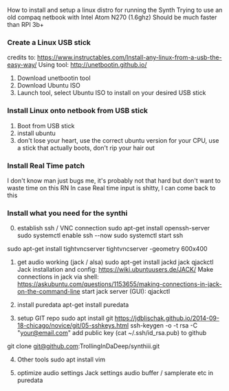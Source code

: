 How to install and setup a linux distro for running the Synth
Trying to use an old compaq netbook with Intel Atom N270 (1.6ghz)
Should be much faster than RPI 3b+


### Create a Linux USB stick ###

credits to: https://www.instructables.com/Install-any-linux-from-a-usb-the-easy-way/
Using tool: http://unetbootin.github.io/

1. Download unetbootin tool
2. Download Ubuntu ISO
3. Launch tool, select Ubuntu ISO to install on your desired USB stick


### Install Linux onto netbook from USB stick ###

1. Boot from USB stick
2. install ubuntu
3. don't lose your heart, use the correct ubuntu version for your CPU, use a stick that actually boots, don't rip your hair out


### Install Real Time patch ###

I don't know man just bugs me, it's probably not that hard but don't want to waste time on this RN
In case Real time input is shitty, I can come back to this


### Install what you need for the synthi ###

0. establish ssh / VNC connection
sudo apt-get install openssh-server
sudo systemctl enable ssh --now
sudo systemctl start ssh

sudo apt-get install tightvncserver
tightvncserver -geometry 600x400

1. get audio working (jack / alsa)
sudo apt-get install jackd jack qjackctl
Jack installation and config: https://wiki.ubuntuusers.de/JACK/
Make connections in jack via shell: https://askubuntu.com/questions/1153655/making-connections-in-jack-on-the-command-line
start jack server (GUI): qjackctl



2. install puredata
apt-get install puredata

3. setup GIT repo
sudo apt install git
https://jdblischak.github.io/2014-09-18-chicago/novice/git/05-sshkeys.html
ssh-keygen -o -t rsa -C "your@email.com"
add public key (cat ~/.ssh/id_rsa.pub) to github

git clone git@github.com:TrollingInDaDeep/synthiii.git

4. Other tools
sudo apt install vim

5. optimize audio settings
Jack settings
audio buffer / samplerate etc in puredata


